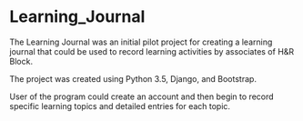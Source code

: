 # Learning_Journal

The Learning Journal was an initial pilot project for creating a learning journal that could be used to record learning activities by
associates of H&R Block.

The project was created using Python 3.5, Django, and Bootstrap.

User of the program could create an account and then begin to record specific learning topics and detailed entries for each topic.
